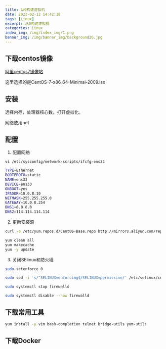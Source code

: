 ```yaml
---
title: 从0构建虚拟机
date: 2023-02-12 14:42:18
tags: [Linux]
excerpt: 从0构建虚拟机
categories: Linux
index_img: /img/index_img/1.png
banner_img: /img/banner_img/background26.jpg
---
```

<!-- 19.png background31.png -->

## 下载centos镜像

[阿里centos7镜像站](https://mirrors.aliyun.com/centos/7/isos/x86_64/)

这里选择的是CentOS-7-x86_64-Minimal-2009.iso


## 安装

选择内存，处理器核心数，打开虚拟化。

网络使用net


## 配置

1. 配置网络

```
vi /etc/sysconfig/network-scripts/ifcfg-ens33
```

```bash
TYPE=Ethernet
BOOTPROTO=static
NAME=ens33
DEVICE=ens33
ONBOOT=yes
IPADDR=10.0.8.10
NETMASK=255.255.255.0
GATEWAY=10.0.8.254
DNS1=8.8.8.8
DNS2=114.114.114.114
```

2. 更新安装源

```bash
curl -o /etc/yum.repos.d/CentOS-Base.repo http://mirrors.aliyun.com/repo/Centos-7.repo

yum clean all
yum makecache
yum -y update
```

3. 关闭SElinux和防火墙

```bash
sudo setenforce 0

sudo sed -i 's/^SELINUX=enforcing$/SELINUX=permissive/' /etc/selinux/config

sudo systemctl stop firewalld

sudo systemctl disable --now firewalld
```

## 下载常用工具

```bash
yum install -y vim bash-completion telnet bridge-utils yum-utils
```

## 下载Docker